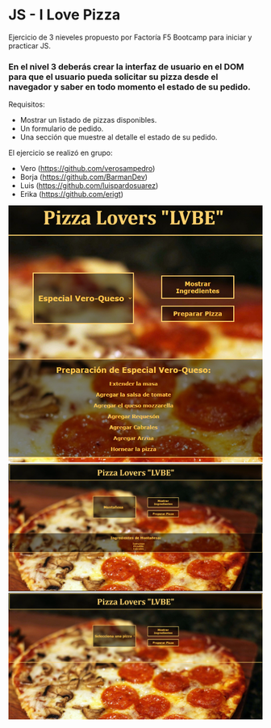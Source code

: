 # JS - I Love Pizza
Ejercicio de 3 nieveles propuesto por Factoría F5 Bootcamp para iniciar y practicar JS.

### En el nivel 3 deberás crear la interfaz de usuario en el DOM para que el usuario pueda solicitar su pizza desde el navegador y saber en todo momento el estado de su pedido.

 Requisitos:
 - Mostrar un listado de pizzas disponibles.
 - Un formulario de pedido.
 - Una sección que muestre al detalle el estado de su pedido.

El ejercicio se realizó en grupo:
- Vero (https://github.com/verosampedro)
- Borja (https://github.com/BarmanDev)
- Luis (https://github.com/luispardosuarez)
- Erika (https://github.com/erigt)

![Alt text](<img/Ejercicio Pizza3.png>)
![Alt text](<img/Ejercicio Pizza2.png>)
![Alt text](<img/Ejercicio Pizza.png>)
